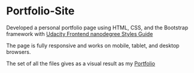 # Portfolio-Site
Developed a personal portfolio page using HTML, CSS, and the Bootstrap framework with [Udacity Frontend nanodegree Styles Guide](http://udacity.github.io/frontend-nanodegree-styleguide/index.html)

The page is fully responsive and works on mobile, tablet, and desktop browsers.

The set of all the files gives as a visual result as my
[Portfolio](https://colorscodex.github.io/Portfolio-Site/portfolio-english.html)
